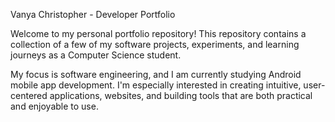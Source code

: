 Vanya Christopher - Developer Portfolio

Welcome to my personal portfolio repository!
This repository contains a collection of a few of my software projects, experiments, and learning journeys as a Computer Science student.

My focus is software engineering, and I am currently studying Android mobile app development. I'm especially interested in
creating intuitive, user-centered applications, websites, and building tools that are both practical and enjoyable to use.
